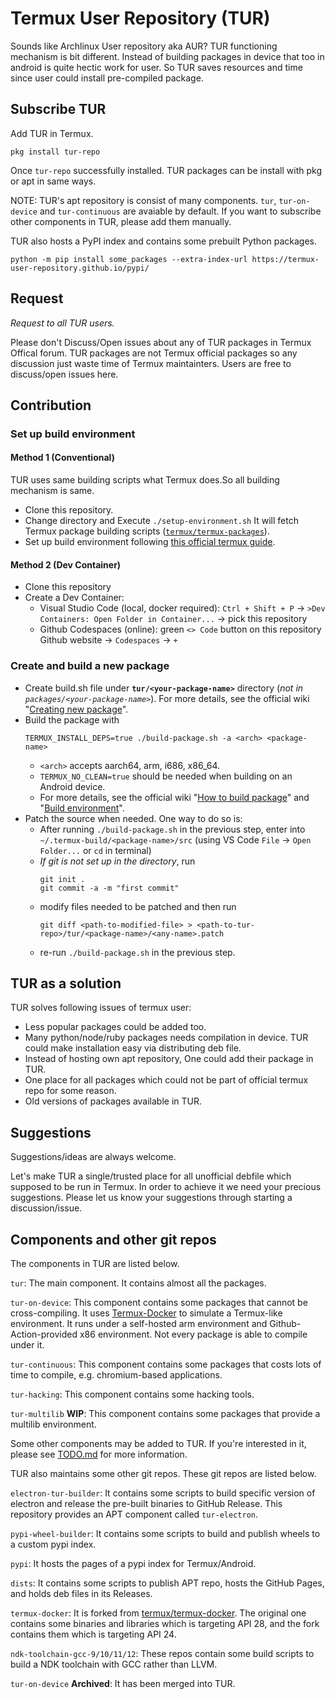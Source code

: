 # Termux User Repository (TUR)

Sounds like Archlinux User repository aka AUR? TUR functioning mechanism is bit different. Instead of building packages in device that too in android is quite hectic work for user. 
So TUR saves resources and time since user could install pre-compiled package. 

## Subscribe TUR
Add TUR in Termux. 
```
pkg install tur-repo
```
Once `tur-repo` successfully installed. TUR packages can be install with pkg or apt in same ways. 

NOTE: TUR's apt repository is consist of many components. `tur`, `tur-on-device` and `tur-continuous` are avaiable by default. If you want to subscribe other components in TUR, please add them manually.

TUR also hosts a PyPI index and contains some prebuilt Python packages.
```
python -m pip install some_packages --extra-index-url https://termux-user-repository.github.io/pypi/
```

## Request
*Request to all TUR users.*

Please don't Discuss/Open issues about any of TUR packages in Termux Offical forum. TUR packages are not Termux official packages so any discussion just waste time of Termux maintainters. Users are free to discuss/open issues here. 

## Contribution

### Set up build environment
#### Method 1 (Conventional)
TUR uses same building scripts what Termux does.So all building mechanism is same.
* Clone this repository.
* Change directory and Execute `./setup-environment.sh` It will fetch Termux package building scripts ([`termux/termux-packages`](https://github.com/termux/termux-packages)). 
* Set up build environment following [this official termux guide](https://github.com/termux/termux-packages/wiki/Build-environment). 

#### Method 2 (Dev Container)
* Clone this repository
* Create a Dev Container:
    * Visual Studio Code (local, docker required): `Ctrl + Shift + P` &rarr; `>Dev Containers: Open Folder in Container...` &rarr; pick this repository
    * Github Codespaces (online): green `<> Code` button on this repository Github website &rarr; `Codespaces` &rarr; `+`

### Create and build a new package
* Create build.sh file under **`tur/<your-package-name>`** directory (_not in `packages/<your-package-name>`_). For more details, see the official wiki "[Creating new package](https://github.com/termux/termux-packages/wiki/Creating-new-package)". 
* Build the package with 
    ```
    TERMUX_INSTALL_DEPS=true ./build-package.sh -a <arch> <package-name>
    ```
  * `<arch>` accepts aarch64, arm, i686, x86_64. 
  * `TERMUX_NO_CLEAN=true` should be needed when building on an Android device. 
  * For more details, see the official wiki "[How to build package](https://github.com/termux/termux-packages/wiki/Building-packages)" and "[Build environment](https://github.com/termux/termux-packages/wiki/Build-environment)". 
* Patch the source when needed. One way to do so is:
  * After running `./build-package.sh` in the previous step, enter into `~/.termux-build/<package-name>/src` (using VS Code `File` &rarr; `Open Folder...` or `cd` in terminal)
  * *If git is not set up in the directory*, run
    ```
    git init .
    git commit -a -m "first commit"
    ```
  * modify files needed to be patched and then run 
    ```
    git diff <path-to-modified-file> > <path-to-tur-repo>/tur/<package-name>/<any-name>.patch
    ```
  * re-run `./build-package.sh` in the previous step. 

## TUR as a solution
TUR solves following issues of termux user: 

* Less popular packages could be added too.
* Many python/node/ruby packages needs compilation in device. TUR could make installation easy via distributing deb file.
* Instead of hosting own apt repository, One could add their package in TUR. 
* One place for all packages which could not be part of official termux repo for some reason.
* Old versions of packages available in TUR. 



## Suggestions
Suggestions/ideas are always welcome.

Let's make TUR a single/trusted place for all unofficial debfile which supposed to be run in Termux. 
In order to achieve it we need your precious suggestions. Please let us know your suggestions through starting a discussion/issue.

## Components and other git repos
The components in TUR are listed below.

`tur`: The main component. It contains almost all the packages.

`tur-on-device`: This component contains some packages that cannot be cross-compiling. It uses [Termux-Docker](https://github.com/termux/termux-docker) to simulate a Termux-like environment. It runs under a self-hosted arm environment and Github-Action-provided x86 environment. Not every package is able to compile under it.

`tur-continuous`: This component contains some packages that costs lots of time to compile, e.g. chromium-based applications.

`tur-hacking`: This component contains some hacking tools.

`tur-multilib` **WIP**: This component contains some packages that provide a multilib environment.

Some other components may be added to TUR. If you're interested in it, please see [TODO.md](TODO.md) for more information.

TUR also maintains some other git repos. These git repos are listed below.

`electron-tur-builder`: It contains some scripts to build specific version of electron and release the pre-built binaries to GitHub Release. This repository provides an APT component called `tur-electron`.

`pypi-wheel-builder`: It contains some scripts to build and publish wheels to a custom pypi index.

`pypi`: It hosts the pages of a pypi index for Termux/Android. 

`dists`: It contains some scripts to publish APT repo, hosts the GitHub Pages, and holds deb files in its Releases.

`termux-docker`: It is forked from [termux/termux-docker](https://github.com/termux/termux-docker). The original one contains some binaries and libraries which is targeting API 28, and the fork contains them which is targeting API 24.

`ndk-toolchain-gcc-9/10/11/12`: These repos contain some build scripts to build a NDK toolchain with GCC rather than LLVM.

`tur-on-device` **Archived**: It has been merged into TUR.
